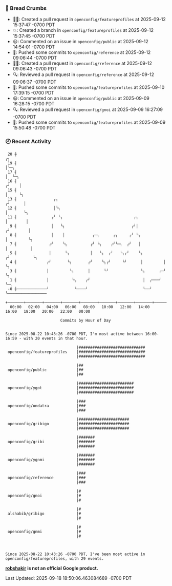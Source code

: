 ### 🍞 Bread Crumbs

 * ✍🏼: Created a pull request in `openconfig/featureprofiles` at 2025-09-12 15:37:47 -0700 PDT
 * 💥: Created a branch in `openconfig/featureprofiles` at 2025-09-12 15:37:45 -0700 PDT
 * 😃: Commented on an issue in `openconfig/public` at 2025-09-12 14:54:01 -0700 PDT
 * 🚢: Pushed some commits to `openconfig/reference` at 2025-09-12 09:06:44 -0700 PDT
 * ✍🏼: Created a pull request in `openconfig/reference` at 2025-09-12 09:06:43 -0700 PDT
 * 🔍: Reviewed a pull request in  `openconfig/reference` at 2025-09-12 09:06:37 -0700 PDT
 * 🚢: Pushed some commits to `openconfig/featureprofiles` at 2025-09-10 17:39:15 -0700 PDT
 * 😃: Commented on an issue in `openconfig/public` at 2025-09-09 16:28:15 -0700 PDT
 * 🔍: Reviewed a pull request in  `openconfig/gnoi` at 2025-09-09 16:27:09 -0700 PDT
 * 🚢: Pushed some commits to `openconfig/featureprofiles` at 2025-09-09 15:50:48 -0700 PDT

### 🕘 Recent Activity
```
 20 ┼                                                                    ╭╮
 19 ┤                                                                    │╰─╮
 17 ┤                                                                    │  ╰─╮
 16 ┤                                                                   ╭╯    │
 15 ┤                                                                   │     ╰╮
 13 ┤                ╭╮                                                ╭╯      │
 12 ┤                │╰╮                                               │       ╰╮
 11 ┤               ╭╯ ╰╮                               ╭╮             │        │
  9 ┤               │   ╰╮                             ╭╯│            ╭╯        │
  8 ┤               │    │            ╭─╮      ╭╮     ╭╯ ╰╮           │         ╰╮
  7 ┤              ╭╯    ╰╮          ╭╯ ╰╮    ╭╯╰─╮  ╭╯   │           │          │
  5 ┤              │      ╰╮         │   ╰╮  ╭╯   ╰╮╭╯    ╰╮         ╭╯          ╰╮
  4 ┤             ╭╯       ╰╮       ╭╯    ╰╮╭╯     ╰╯      │         │            ╰╮
  3 ┤             │         ╰╮      │      ╰╯              ╰╮      ╭─╯             ╰╮
  1 ┤             │          ╰╮    ╭╯                       │  ╭───╯                ╰─╮
 -0 ┼─────────────╯           ╰────╯                        ╰──╯                      ╰─────────────────
    +───────+───────+───────+───────+───────+───────+───────+───────+───────+───────+───────+───────+────
  00:00   02:00   04:00   06:00   08:00   10:00   12:00   14:00   16:00   18:00   20:00   22:00   00:00   

						Commits by Hour of Day


Since 2025-08-22 10:43:26 -0700 PDT, I'm most active between 16:00-16:59 - with 20 events in that hour.

```



```
                               |#############################
 openconfig/featureprofiles    |#############################
                               |#############################

                               |##
 openconfig/public             |##
                               |##

                               |########################
 openconfig/ygot               |########################
                               |########################

                               |###
 openconfig/ondatra            |###
                               |###

                               |######################
 openconfig/gribigo            |######################
                               |######################

                               |#######
 openconfig/gribi              |#######
                               |#######

                               |#######
 openconfig/ygnmi              |#######
                               |#######

                               |###
 openconfig/reference          |###
                               |###

                               |#
 openconfig/gnoi               |#
                               |#

                               |#
 alshabib/gribigo              |#
                               |#

                               |#
 openconfig/gnmi               |#
                               |#



Since 2025-08-22 10:43:26 -0700 PDT, I've been most active in openconfig/featureprofiles, with 29 events.

```
**[robshakir](mailto:robjs@google.com) is not an official Google product.**  


Last Updated: 2025-09-18 18:50:06.463084689 -0700 PDT
